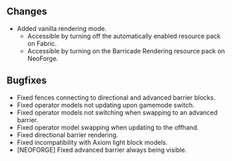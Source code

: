 ## Changes
- Added vanilla rendering mode.
  - Accessible by turning off the automatically enabled resource pack on Fabric.
  - Accessible by turning on the Barricade Rendering resource pack on NeoForge.

## Bugfixes
- Fixed fences connecting to directional and advanced barrier blocks.
- Fixed operator models not updating upon gamemode switch.
- Fixed operator models not switching when swapping to an advanced barrier.
- Fixed operator model swapping when updating to the offhand.
- Fixed directional barrier rendering.
- Fixed incompatibility with Axiom light block models.
- [NEOFORGE] Fixed advanced barrier always being visible.